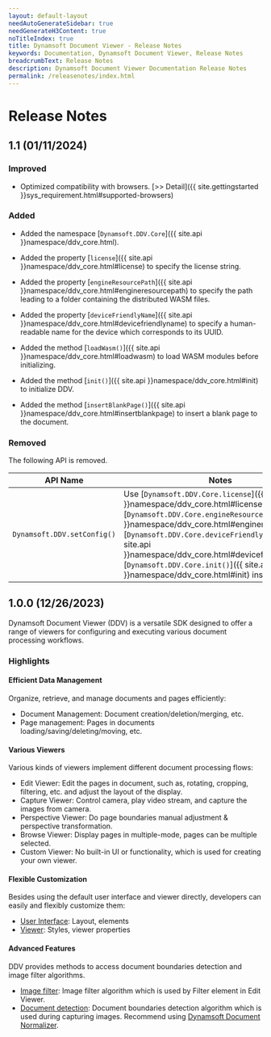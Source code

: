 ```yaml
---
layout: default-layout
needAutoGenerateSidebar: true
needGenerateH3Content: true
noTitleIndex: true
title: Dynamsoft Document Viewer - Release Notes
keywords: Documentation, Dynamsoft Document Viewer, Release Notes
breadcrumbText: Release Notes
description: Dynamsoft Document Viewer Documentation Release Notes
permalink: /releasenotes/index.html
---
```


# Release Notes

## 1.1 (01/11/2024)

### Improved

- Optimized compatibility with browsers. [>> Detail]({{ site.gettingstarted }}sys_requirement.html#supported-browsers)

### Added

- Added the namespace [`Dynamsoft.DDV.Core`]({{ site.api }}namespace/ddv_core.html).

- Added the property [`license`]({{ site.api }}namespace/ddv_core.html#license) to specify the license string.

- Added the property [`engineResourcePath`]({{ site.api }}namespace/ddv_core.html#engineresourcepath) to specify the path leading to a folder containing the distributed WASM files.

- Added the property [`deviceFriendlyName`]({{ site.api }}namespace/ddv_core.html#devicefriendlyname) to specify a human-readable name for the device which corresponds to its UUID.

- Added the method [`loadWasm()`]({{ site.api }}namespace/ddv_core.html#loadwasm) to load WASM modules before initializing.

- Added the method [`init()`]({{ site.api }}namespace/ddv_core.html#init) to initialize DDV.

- Added the method [`insertBlankPage()`]({{ site.api }}namespace/ddv_core.html#insertblankpage) to insert a blank page to the document.

### Removed

The following API is removed.

| API Name                  | Notes                                                        |
| ------------------------- | ------------------------------------------------------------ |
| `Dynamsoft.DDV.setConfig()` | Use [`Dynamsoft.DDV.Core.license`]({{ site.api }}namespace/ddv_core.html#license),  [`Dynamsoft.DDV.Core.engineResource`]({{ site.api }}namespace/ddv_core.html#engineresourcepath), [`Dynamsoft.DDV.Core.deviceFriendlyName`]({{ site.api }}namespace/ddv_core.html#devicefriendlyname), [`Dynamsoft.DDV.Core.init()`]({{ site.api }}namespace/ddv_core.html#init) instead. |

## 1.0.0 (12/26/2023)

Dynamsoft Document Viewer (DDV) is a versatile SDK designed to offer a range of viewers for configuring and executing various document processing workflows.

### Highlights

#### Efficient Data Management

Organize, retrieve, and manage documents and pages efficiently: 
- Document Management: Document creation/deletion/merging, etc.
- Page management: Pages in documents loading/saving/deleting/moving, etc.

#### Various Viewers 

Various kinds of viewers implement different document processing flows:
- Edit Viewer: Edit the pages in document, such as, rotating, cropping, filtering, etc. and adjust the layout of the display.
- Capture Viewer: Control camera, play video stream, and capture the images from camera.
- Perspective Viewer: Do page boundaries manual adjustment & perspective transformation.
- Browse Viewer: Display pages in multiple-mode, pages can be multiple selected.
- Custom Viewer: No built-in UI or functionality, which is used for creating your own viewer.

#### Flexible Customization

Besides using the default user interface and viewer directly, developers can easily and flexibly customize them:
- [User Interface](https://www.dynamsoft.com/document-viewer/docs/ui/index.html): Layout, elements
- [Viewer](https://www.dynamsoft.com/document-viewer/docs/viewer/index.html): Styles, viewer properties

#### Advanced Features

DDV provides methods to access document boundaries detection and image filter algorithms.
- [Image filter](https://www.dynamsoft.com/document-viewer/docs/features/advanced/imagefilter.html): Image filter algorithm which is used by Filter element in Edit Viewer.
- [Document detection](https://www.dynamsoft.com/document-viewer/docs/features/advanced/documentdetect.html): Document boundaries detection algorithm which is used during capturing images. Recommend using [Dynamsoft Document Normalizer](https://www.dynamsoft.com/document-normalizer/docs/web/programming/javascript/).
